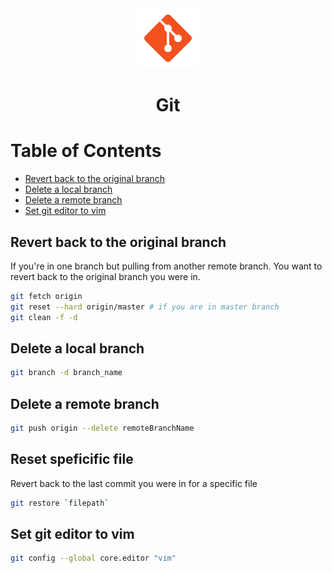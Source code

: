 <div align="center">
  <a href="https://git-scm.com/">
    <img alt="git" src="../logos/git.png"/>
  </a>
  <h1>Git</h1>
</div>

# Table of Contents

- [Revert back to the original branch](#revert-back-to-the-original-branch)
- [Delete a local branch](#delete-a-local-branch)
- [Delete a remote branch](#delete-a-remote-branch)
- [Set git editor to vim](#set-git-editor-to-vim)

## Revert back to the original branch

If you're in one branch but pulling from another remote branch. You want to revert back to the original branch you were in.

```sh
git fetch origin
git reset --hard origin/master # if you are in master branch
git clean -f -d
```

## Delete a local branch

```sh
git branch -d branch_name
```

## Delete a remote branch

```sh
git push origin --delete remoteBranchName
```

## Reset speficific file

Revert back to the last commit you were in for a specific file

```sh
git restore `filepath`
```

## Set git editor to vim

```sh
git config --global core.editor "vim"
```

